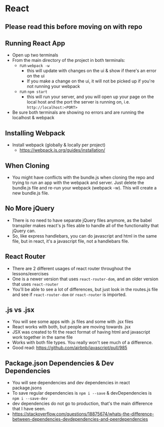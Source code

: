 # React

<h2> Please read this before moving on with repo </h2>

<h2> Running React App </h2>

* Open up two terminals
* From the main directory of the project in both terminals:
	* run ```webpack -w```
		* this will update with changes on the ui & show if there's an error on the ui
		* If you make a change on the ui, it will not be picked up if you're not running your webpack
	* run ```npm start```
		* this will run your server, and you will open up your page on the local host and the port the server is running on, i.e. ```http://localhost:<PORT>```
* Be sure both terminals are showing no errors and are running the localhost & webpack

<h2> Installing Webpack </h2>

* Install webpack (globally & locally per project)
	* https://webpack.js.org/guides/installation/

<h2> When Cloning </h2>

* You might have conflicts with the bundle.js when cloning the repo and trying to run an app with the webpack and server. Just delete the bundle.js file and re-run your webpack (webpack -w). This will create a new bundle.js file.

<h2> No More jQuery </h2>

* There is no need to have separate jQuery files anymore, as the babel transpiler makes react's js files able to handle all of the functionality that jQuery can.
* So, like express handlebars, you can do javascript and html in the same file, but in react, it's a javascript file, not a handlebars file.

<h2> React Router </h2>

* There are 2 different usages of react router throughout the lessons/exercises
* One is a newer version that uses ```react-router-dom```, and an older version that uses ```react-router```
* You'll be able to see a lot of differences, but just look in the routes.js file and see if ```react-router-dom``` or ```react-router``` is imported.

<h2> .js vs .jsx </h2>

* You will see some apps with .js files and some with .jsx files
* React works with both, but people are moving towards .jsx
* JSX was created to fit the react format of having html and javascript work together in the same file
* Works with both file types. You really won't see much of a difference.
* Good read: https://github.com/airbnb/javascript/pull/985

<h2> Package.json Dependencies & Dev Dependencies </h2>

* You will see dependencies and dev dependencies in react package.jsons
* To save regular dependencies is ```npm i --save``` & devDependencies is ```npm i --save-dev```
* dev dependencies do not go to production, that's the main difference that I have seen.
* https://stackoverflow.com/questions/18875674/whats-the-difference-between-dependencies-devdependencies-and-peerdependencies